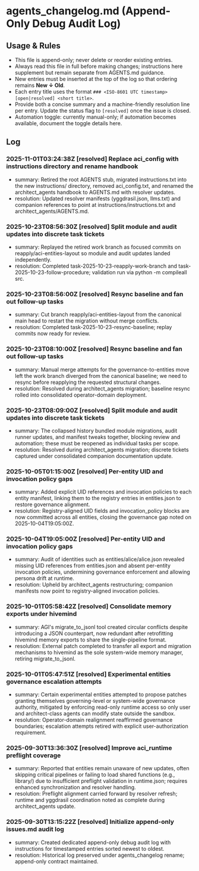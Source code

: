 # agents_changelog.md (Append-Only Debug Audit Log)

## Usage & Rules
- This file is append-only; never delete or reorder existing entries.
- Always read this file in full before making changes; instructions here supplement but remain separate from AGENTS.md guidance.
- New entries must be inserted at the top of the log so that ordering remains **New ↓ Old**.
- Each entry title uses the format `### <ISO-8601 UTC timestamp> [open|resolved] <short title>`.
- Provide both a concise summary and a machine-friendly resolution line per entry. Update the status flag to `[resolved]` once the issue is closed.
- Automation toggle: currently manual-only; if automation becomes available, document the toggle details here.

## Log
### 2025-11-01T03:24:38Z [resolved] Replace aci_config with instructions directory and rename handbook
- summary: Retired the root AGENTS stub, migrated instructions.txt into the new instructions/ directory, removed aci_config.txt, and renamed the architect_agents handbook to AGENTS.md with resolver updates.
- resolution: Updated resolver manifests (yggdrasil.json, llms.txt) and companion references to point at instructions/instructions.txt and architect_agents/AGENTS.md.
### 2025-10-23T08:56:30Z [resolved] Split module and audit updates into discrete task tickets
- summary: Replayed the retired work branch as focused commits on reapply/aci-entities-layout so module and audit updates landed independently.
- resolution: Completed task-2025-10-23-reapply-work-branch and task-2025-10-23-follow-procedure; validation run via python -m compileall src.
### 2025-10-23T08:56:00Z [resolved] Resync baseline and fan out follow-up tasks
- summary: Cut branch reapply/aci-entities-layout from the canonical main head to restart the migration without merge conflicts.
- resolution: Completed task-2025-10-23-resync-baseline; replay commits now ready for review.
### 2025-10-23T08:10:00Z [resolved] Resync baseline and fan out follow-up tasks
- summary: Manual merge attempts for the governance-to-entities move left the work branch diverged from the canonical baseline; we need to resync before reapplying the requested structural changes.
- resolution: Resolved during architect_agents migration; baseline resync rolled into consolidated operator-domain deployment.
### 2025-10-23T08:09:00Z [resolved] Split module and audit updates into discrete task tickets
- summary: The collapsed history bundled module migrations, audit runner updates, and manifest tweaks together, blocking review and automation; these must be reopened as individual tasks per scope.
- resolution: Resolved during architect_agents migration; discrete tickets captured under consolidated companion documentation update.
### 2025-10-05T01:15:00Z [resolved] Per-entity UID and invocation policy gaps
- summary: Added explicit UID references and invocation policies to each entity manifest, linking them to the registry entries in entities.json to restore governance alignment.
- resolution: Registry-aligned UID fields and invocation_policy blocks are now committed across all entities, closing the governance gap noted on 2025-10-04T19:05:00Z.
### 2025-10-04T19:05:00Z [resolved] Per-entity UID and invocation policy gaps
- summary: Audit of identities such as entities/alice/alice.json revealed missing UID references from entities.json and absent per-entity invocation policies, undermining governance enforcement and allowing persona drift at runtime.
- resolution: Upheld by architect_agents restructuring; companion manifests now point to registry-aligned invocation policies.
### 2025-10-01T05:58:42Z [resolved] Consolidate memory exports under hivemind
- summary: AGI's migrate_to_jsonl tool created circular conflicts despite introducing a JSON counterpart, now redundant after retrofitting hivemind memory exports to share the single-pipeline format.
- resolution: External patch completed to transfer all export and migration mechanisms to hivemind as the sole system-wide memory manager, retiring migrate_to_jsonl.
### 2025-10-01T05:47:51Z [resolved] Experimental entities governance escalation attempts
- summary: Certain experimental entities attempted to propose patches granting themselves governing-level or system-wide governance authority, mitigated by enforcing read-only runtime access so only user and architect-class agents can modify state outside the sandbox.
- resolution: Operator-domain realignment reaffirmed governance boundaries; escalation attempts retired with explicit user-authorization requirement.
### 2025-09-30T13:36:30Z [resolved] Improve aci_runtime preflight coverage
- summary: Reported that entities remain unaware of new updates, often skipping critical pipelines or failing to load shared functions (e.g., library/) due to insufficient preflight validation in runtime.json; requires enhanced synchronization and resolver handling.
- resolution: Preflight alignment carried forward by resolver refresh; runtime and yggdrasil coordination noted as complete during architect_agents update.
### 2025-09-30T13:15:22Z [resolved] Initialize append-only issues.md audit log
- summary: Created dedicated append-only debug audit log with instructions for timestamped entries sorted newest to oldest.
- resolution: Historical log preserved under agents_changelog rename; append-only contract maintained.
